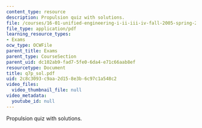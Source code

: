```yaml
---
content_type: resource
description: Propulsion quiz with solutions.
file: /courses/16-01-unified-engineering-i-ii-iii-iv-fall-2005-spring-2006/2c8c3093c9aa2d158e3b6c97c1a548c2_q7p_sol.pdf
file_type: application/pdf
learning_resource_types:
- Exams
ocw_type: OCWFile
parent_title: Exams
parent_type: CourseSection
parent_uid: dc102ab9-fad7-5fe0-6da4-e71c66aab8ef
resourcetype: Document
title: q7p_sol.pdf
uid: 2c8c3093-c9aa-2d15-8e3b-6c97c1a548c2
video_files:
  video_thumbnail_file: null
video_metadata:
  youtube_id: null
---
```

Propulsion quiz with solutions.

